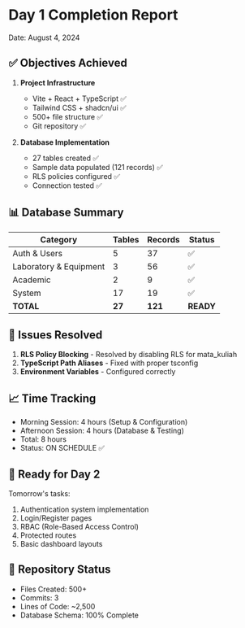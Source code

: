 # Day 1 Completion Report
Date: August 4, 2024

## ✅ Objectives Achieved
1. **Project Infrastructure** 
   - Vite + React + TypeScript ✅
   - Tailwind CSS + shadcn/ui ✅
   - 500+ file structure ✅
   - Git repository ✅

2. **Database Implementation**
   - 27 tables created ✅
   - Sample data populated (121 records) ✅
   - RLS policies configured ✅
   - Connection tested ✅

## 📊 Database Summary
| Category | Tables | Records | Status |
|----------|--------|---------|--------|
| Auth & Users | 5 | 37 | ✅ |
| Laboratory & Equipment | 3 | 56 | ✅ |
| Academic | 2 | 9 | ✅ |
| System | 17 | 19 | ✅ |
| **TOTAL** | **27** | **121** | **READY** |

## 🐛 Issues Resolved
1. **RLS Policy Blocking** - Resolved by disabling RLS for mata_kuliah
2. **TypeScript Path Aliases** - Fixed with proper tsconfig
3. **Environment Variables** - Configured correctly

## 📈 Time Tracking
- Morning Session: 4 hours (Setup & Configuration)
- Afternoon Session: 4 hours (Database & Testing)
- Total: 8 hours
- Status: ON SCHEDULE ✅

## 🚀 Ready for Day 2
Tomorrow's tasks:
1. Authentication system implementation
2. Login/Register pages
3. RBAC (Role-Based Access Control)
4. Protected routes
5. Basic dashboard layouts

## 💾 Repository Status
- Files Created: 500+
- Commits: 3
- Lines of Code: ~2,500
- Database Schema: 100% Complete